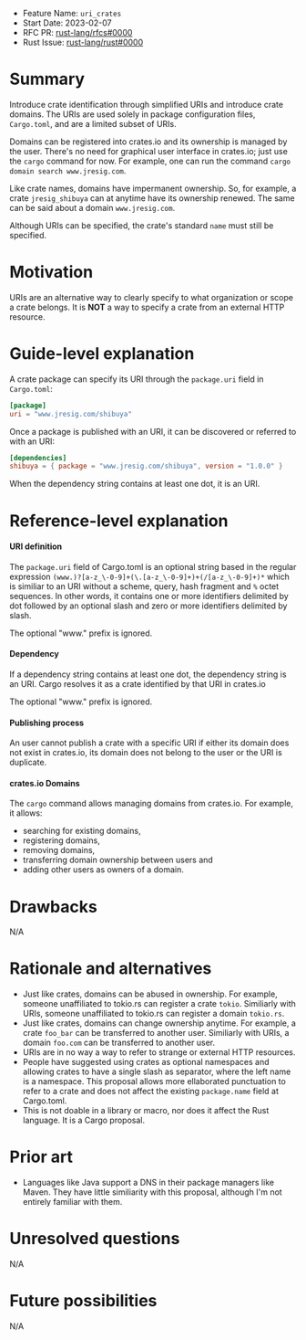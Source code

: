 - Feature Name: `uri_crates`
- Start Date: 2023-02-07
- RFC PR: [rust-lang/rfcs#0000](https://github.com/rust-lang/rfcs/pull/0000)
- Rust Issue: [rust-lang/rust#0000](https://github.com/rust-lang/rust/issues/0000)

# Summary
[summary]: #summary

Introduce crate identification through simplified URIs and introduce crate domains. The URIs are used solely in package configuration files, `Cargo.toml`, and are a limited subset of URIs.

Domains can be registered into crates.io and its ownership is managed by the user. There's no need for graphical user interface in crates.io; just use the `cargo` command for now. For example, one can run the command `cargo domain search www.jresig.com`.

Like crate names, domains have impermanent ownership. So, for example, a crate `jresig_shibuya` can at anytime have its ownership renewed. The same can be said about a domain `www.jresig.com`.

Although URIs can be specified, the crate's standard `name` must still be specified.

# Motivation
[motivation]: #motivation

URIs are an alternative way to clearly specify to what organization or scope a crate belongs. It is **NOT** a way to specify a crate from an external HTTP resource.

# Guide-level explanation
[guide-level-explanation]: #guide-level-explanation

A crate package can specify its URI through the `package.uri` field in `Cargo.toml`:

```toml
[package]
uri = "www.jresig.com/shibuya"
```

Once a package is published with an URI, it can be discovered or referred to with an URI:

```toml
[dependencies]
shibuya = { package = "www.jresig.com/shibuya", version = "1.0.0" }
```

When the dependency string contains at least one dot, it is an URI.

# Reference-level explanation
[reference-level-explanation]: #reference-level-explanation

#### URI definition

The `package.uri` field of Cargo.toml is an optional string based in the regular expression `(www.)?[a-z_\-0-9]+(\.[a-z_\-0-9]+)+(/[a-z_\-0-9]+)*` which is similiar to an URI without a scheme, query, hash fragment and `%` octet sequences. In other words, it contains one or more identifiers delimited by dot followed by an optional slash and zero or more identifiers delimited by slash.

The optional "www." prefix is ignored.

#### Dependency

If a dependency string contains at least one dot, the dependency string is an URI. Cargo resolves it as a crate identified by that URI in crates.io

The optional "www." prefix is ignored.

#### Publishing process

An user cannot publish a crate with a specific URI if either its domain does not exist in crates.io, its domain does not belong to the user or the URI is duplicate.

#### crates.io Domains

The `cargo` command allows managing domains from crates.io. For example, it allows:

- searching for existing domains,
- registering domains,
- removing domains,
- transferring domain ownership between users and
- adding other users as owners of a domain.

# Drawbacks
[drawbacks]: #drawbacks

N/A

# Rationale and alternatives
[rationale-and-alternatives]: #rationale-and-alternatives

- Just like crates, domains can be abused in ownership. For example, someone unaffiliated to tokio.rs can register a crate `tokio`. Similiarly with URIs, someone unaffiliated to tokio.rs can register a domain `tokio.rs`.
- Just like crates, domains can change ownership anytime. For example, a crate `foo_bar` can be transferred to another user. Similiarly with URIs, a domain `foo.com` can be transferred to another user.
- URIs are in no way a way to refer to strange or external HTTP resources.
- People have suggested using crates as optional namespaces and allowing crates to have a single slash as separator, where the left name is a namespace. This proposal allows more ellaborated punctuation to refer to a crate and does not affect the existing `package.name` field at Cargo.toml.
- This is not doable in a library or macro, nor does it affect the Rust language. It is a Cargo proposal.

# Prior art
[prior-art]: #prior-art

- Languages like Java support a DNS in their package managers like Maven. They have little similiarity with this proposal, although I'm not entirely familiar with them.

# Unresolved questions
[unresolved-questions]: #unresolved-questions

N/A

# Future possibilities
[future-possibilities]: #future-possibilities

N/A
